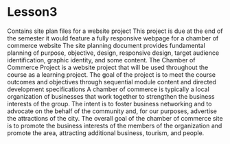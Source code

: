 # Lesson3
Contains site plan files for a website project This project is due at the end of the semester it would feature a fully responsive webpage for a chamber of commerce website The site planning document provides fundamental planning of purpose, objective, design, responsive design, target audience identification, graphic identity, and some content. The Chamber of Commerce Project is a website project that will be used throughout the course as a learning project. The goal of the project is to meet the course outcomes and objectives through sequential module content and directed development specifications A chamber of commerce is typically a local organization of businesses that work together to strengthen the business interests of the group. The intent is to foster business networking and to advocate on the behalf of the community and, for our purposes, advertise the attractions of the city. The overall goal of the chamber of commerce site is to promote the business interests of the members of the organization and promote the area, attracting additional business, tourism, and people.
